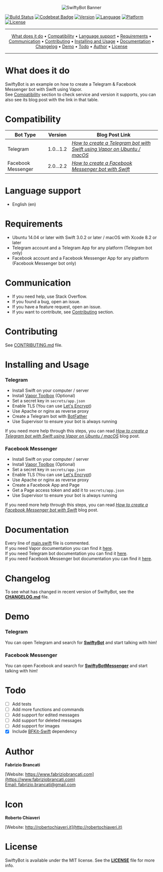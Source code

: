 <p align="center"><img src="https://github.fabriziobrancati.com/swiftybot/resources/swiftybot-banner-new.png" alt="SwiftyBot Banner"></p>

[![Build Status](https://travis-ci.org/FabrizioBrancati/SwiftyBot.svg?branch=master)](https://travis-ci.org/FabrizioBrancati/SwiftyBot)
[![Codebeat Badge](https://codebeat.co/badges/5c994b12-c55e-46ec-b870-1c42154289a3)](https://codebeat.co/projects/github-com-fabriziobrancati-swiftybot)
[![Version](https://img.shields.io/badge/version-2.2.0-blue.svg)](https://developer.apple.com/swift/)
[![Language](https://img.shields.io/badge/language-Swift%203.0%20/%203.1-orange.svg)](https://developer.apple.com/swift/)
[![Platform](https://img.shields.io/badge/platform-Linux%20/%20macOS-ffc713.svg)](https://developer.apple.com/swift/)
[![License](https://img.shields.io/badge/license-MIT-lightgrey.svg)](https://github.com/FabrizioBrancati/SwiftyBot/blob/master/LICENSE)

---

<p align="center">
    <a href="#what-does-it-do">What does it do</a> &bull;
    <a href="#compatibility">Compatibility</a> &bull;
    <a href="#language-support">Language support</a> &bull;
    <a href="#requirements">Requirements</a> &bull;
    <a href="#communication">Communication</a> &bull;
    <a href="#contributing">Contributing</a> &bull;
    <a href="#installing-and-usage">Installing and Usage</a> &bull;
    <a href="#documentation">Documentation</a> &bull;
    <a href="#changelog">Changelog</a> &bull;
    <a href="#demo">Demo</a> &bull;
    <a href="#todo">Todo</a> &bull;
    <a href="#author">Author</a> &bull;
    <a href="#license">License</a>
</p>

---

What does it do
===============

SwiftyBot is an example on how to create a Telegram & Facebook Messenger bot with Swift using Vapor.<br>
See [Compatibility](https://github.com/FabrizioBrancati/SwiftyBot#compatibility) section to check service and version it supports, you can also see its blog post with the link in that table.

Compatibility
=============

| **Bot Type**       | **Version** | **Blog Post Link**                                                                                                    |
|--------------------|-------------|-----------------------------------------------------------------------------------------------------------------------|
| Telegram           | 1.0...1.2   | _[How to create a Telegram bot with Swift using Vapor on Ubuntu / macOS](https://www.fabriziobrancati.com/SwiftyBot)_ |
| Facebook Messenger | 2.0...2.2   | _[How to create a Facebook Messenger bot with Swift](https://www.fabriziobrancati.com/SwiftyBot-2)_                   |

Language support
================

- English (en)

Requirements
============

- Ubuntu 14.04 or later with Swift 3.0.2 or later / macOS with Xcode 8.2 or later
- Telegram account and a Telegram App for any platform (Telegram bot only)
- Facebook account and a Facebook Messenger App for any platform (Facebook Messenger bot only)

Communication
=============

- If you need help, use Stack Overflow.
- If you found a bug, open an issue.
- If you have a feature request, open an issue.
- If you want to contribute, see [Contributing](https://github.com/FabrizioBrancati/SwiftyBot#contributing) section.

Contributing
============

See [CONTRIBUTING.md](https://github.com/FabrizioBrancati/SwiftyBot/blob/master/.github/CONTRIBUTING.md) file.

Installing and Usage
====================

### Telegram
- Install Swift on your computer / server
- Install [Vapor Toolbox](https://github.com/vapor/toolbox) (Optional)
- Set a secret key in `secrets/app.json`
- Enable TLS (You can use [Let's Encrypt](https://letsencrypt.org))
- Use Apache or nginx as reverse proxy
- Create a Telegram bot with [BotFather](https://telegram.me/botfather)
- Use Supervisor to ensure your bot is always running

If you need more help through this steps, you can read _[How to create a Telegram bot with Swift using Vapor on Ubuntu / macOS](https://www.fabriziobrancati.com/SwiftyBot)_ blog post.

### Facebook Messenger
- Install Swift on your computer / server
- Install [Vapor Toolbox](https://github.com/vapor/toolbox) (Optional)
- Set a secret key in `secrets/app.json`
- Enable TLS (You can use [Let's Encrypt](https://letsencrypt.org))
- Use Apache or nginx as reverse proxy
- Create a Facebook App and Page
- Get a Page access token and add it to `secrets/app.json`
- Use Supervisor to ensure your bot is always running

If you need more help through this steps, you can read _[How to create a Facebook Messenger bot with Swift](https://www.fabriziobrancati.com/SwiftyBot-2)_ blog post.

Documentation
=============

Every line of [main.swift](https://github.com/FabrizioBrancati/SwiftyBot/blob/master/Sources/SwiftyBot/main.swift) file is commented.<br>
If you need Vapor documentation you can find it [here](https://vapor.github.io/documentation/).<br>
If you need Telegram bot documentation you can find it [here](https://core.telegram.org/bots/api).<br>
If you need Facebook Messenger bot documentation you can find it [here](https://developers.facebook.com/docs/messenger-platform).

Changelog
=========

To see what has changed in recent version of SwiftyBot, see the **[CHANGELOG.md](https://github.com/FabrizioBrancati/SwiftyBot/blob/master/CHANGELOG.md)** file.

Demo
====

### Telegram
You can open Telegram and search for **[SwiftyBot](https://telegram.me/SwiftyBot)** and start talking with him!

### Facebook Messenger
You can open Facebook and search for **[SwiftyBotMessenger](http://m.me/SwiftyBotMessenger)** and start talking with him!

Todo
====

- [ ] Add tests
- [ ] Add more functions and commands
- [ ] Add support for edited messages
- [ ] Add support for deleted messages
- [ ] Add support for images
- [x] Include [BFKit-Swift](https://github.com/FabrizioBrancati/SwiftyBot) dependency

Author
======

**Fabrizio Brancati**

[Website: https://www.fabriziobrancati.com](https://www.fabriziobrancati.com)
<br>
[Email: fabrizio.brancati@gmail.com](mailto:fabrizio.brancati@gmail.com)

Icon
====
**Roberto Chiaveri**

[Website: http://robertochiaveri.it](http://robertochiaveri.it)

License
=======

SwiftyBot is available under the MIT license. See the **[LICENSE](https://github.com/FabrizioBrancati/SwiftyBot/blob/master/LICENSE)** file for more info.
